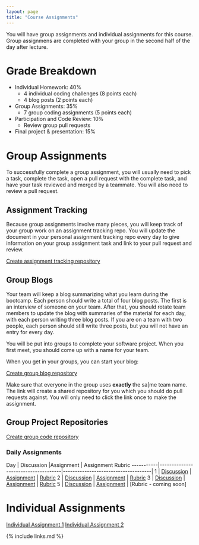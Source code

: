 ```yaml
---
layout: page
title: "Course Assignments"
---
```


You will have group assignments and individual assignments for this course. Group assignmens are completed with your group in the second half of the day after lecture.

# Grade Breakdown

- Individual Homework: 40%
    - 4 individual coding challenges (8 points each)
    - 4 blog posts (2 points each)
- Group Assignments: 35%
    - 7 group coding assignments (5 points each)
- Participation and Code Review: 10%
    - Review group pull requests
- Final project & presentation: 15%


# Group Assignments

To successfully complete a group assignment, you will usually need to pick a task, complete the task, open a pull request with the complete task, and have your task reviewed and merged by a teammate. You will also need to review a pull request. 

## Assignment Tracking

Because group assignments involve many pieces, you will keep track of your group work on an assignment tracking repo. 
You will update the document in your personal assignment tracking repo every day to give information on your group assignment task and link to your pull request and 
review.

[Create assignment tracking repository](https://classroom.github.com/a/_a01lTFG)

## Group Blogs

Your team will keep a blog summarizing what you learn during the bootcamp. Each person should write a total of four blog posts.
The first is an interview of someone on your team. After that, you should rotate team members to update the blog with summaries of the material
for each day, with each person writing three blog posts. If you are on a team with two people, each person should still write three posts, but you 
will not have an entry for every day.

You will be put into groups to complete your software project. When you first meet, you should come up with a name for your team. 

When you get in your groups, you can start your blog:

[Create group blog repository](https://classroom.github.com/a/xUDnbu7A)

Make sure that everyone in the group uses **exactly** the sa[me team name. The link will create a shared repository for you which you should do pull requests against.
You will only need to click the link once to make the assignment.

## Group Project Repositories

[Create group code repository](https://classroom.github.com/a/liQdHxcC)

### Daily Assignments

Day        | Discussion                          |Assignment                           | Assignment Rubric
-----------|-------------------------------------|-------------------------------------|
1          | [Discussion](01-04-homework1)       | [Assignment](group/group1)          | [Rubric](group/rubric1)
2          | [Discussion](01-07b-homework2)      | [Assignment](group/group2)          | [Rubric](group/rubric2)
3          | [Discussion](01-09-homework3)       | [Assignment](group/group3)          | [Rubric](group/rubric3)
5          | [Discussion](01-17-homework5)       | [Assignment](group/group5)          | [Rubric - coming soon]

# Individual Assignments
[Individual Assignment 1](https://classroom.github.com/a/elPogk3L)
[Individual Assignment 2](https://classroom.github.com/a/ouTfqdEO)

{% include links.md %}

